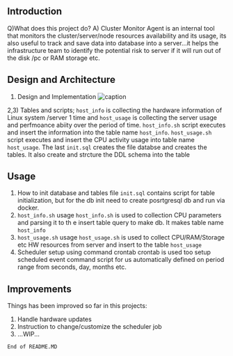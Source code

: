 ## Introduction
Q)What does this project do?
A) Cluster Monitor Agent is an internal tool that monitors the cluster/server/node resources availability   and its usage, its also useful to track and save data into database into a server...it helps the infrastructure team to identify the potential risk to server if it will run out of the disk /pc or RAM storage etc.

## Design and Architecture

1) Design and Implementation
![caption](https://github.com/sumitJRVS/linux-usage-agent/blob/master/Diagram.jpg)

2,3) Tables and scripts; `host_info` is collecting the hardware information of Linux system /server 1 time and `host_usage` is collecting the server usage and perfmoance abiity over the period of time. `host_info.sh` script executes and insert the information into the table name `host_info`. `host_usage.sh` script executes and insert the CPU activity usage into table name `host_usage`. The last `init.sql` creates the file databse and creates the tables. It also create and strcture the DDL schema into the table



## Usage
1) How to init database and tables
        file `init.sql` contains script for table initialization, but for the db init need to create posrtgresql db and run via docker.
2) `host_info.sh` usage
        `host_info.sh` is used to collection CPU parameters and parsing it to th
e insert table query to make db. It makes table name `host_info`
3) `host_usage.sh` usage
        `host_usage.sh` is used to collect CPU/RAM/Storage etc HW resources from
 server and insert to the table `host_usage`
4) Scheduler setup using command crontab
        crontab is used too setup scheduled event command script for us automatically defined on period range from seconds, day, months etc.


## Improvements
Things has been improved so far in this projects:
1) Handle hardware updates
2) Instruction to change/customize the scheduler job
3) ...WIP...

`End of README.MD`


